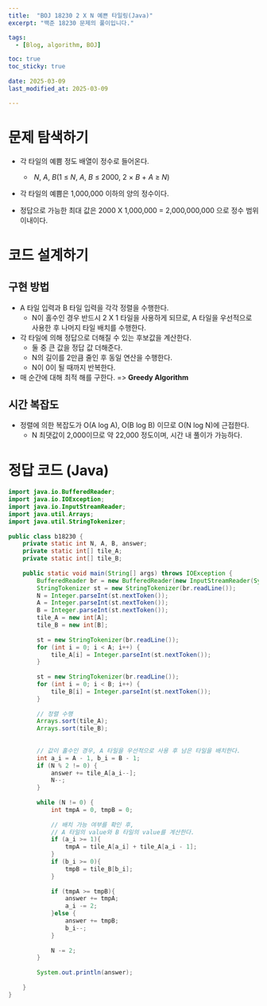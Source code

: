 ```yaml
---
title:  "BOJ 18230 2 X N 예쁜 타일링(Java)"
excerpt: "백준 18230 문제의 풀이입니다."

tags:
  - [Blog, algorithm, BOJ]

toc: true
toc_sticky: true
 
date: 2025-03-09
last_modified_at: 2025-03-09

---
```


# 문제 탐색하기

- 각 타일의 예쁨 정도 배열이 정수로 들어온다. 
	-  _N_, _A_, _B_(1 ≤ _N_, _A_, _B_ ≤ 2000, 2 × _B_ + _A_ ≥ _N_)
- 각 타일의 예쁨은 1,000,000 이하의 양의 정수이다.

- 정답으로 가능한 최대 값은 2000 Χ 1,000,000 = 2,000,000,000 으로 정수 범위 이내이다.


# 코드 설계하기

## 구현 방법

- A 타일 입력과 B 타일 입력을 각각 정렬을 수행한다.
	- N이 홀수인 경우 반드시 2 Χ 1 타일을 사용하게 되므로, A 타일을 우선적으로 사용한 후 나머지 타일 배치를 수행한다.
- 각 타일에 의해 정답으로 더해질 수 있는 후보값을 계산한다.
	- 둘 중 큰 값을 정답 값 더해준다.
	- N의 길이를 2만큼 줄인 후 동일 연산을 수행한다.
	- N이 0이 될 때까지 반복한다.
- 매 순간에 대해 최적 해를 구한다. => **Greedy Algorithm**

## 시간 복잡도

- 정렬에 의한 복잡도가 O(A log A), O(B log B) 이므로 O(N log N)에 근접한다.
	- N 최댓값이 2,000이므로 약 22,000 정도이며, 시간 내 풀이가 가능하다.


# 정답 코드 (Java)

```java
import java.io.BufferedReader;  
import java.io.IOException;  
import java.io.InputStreamReader;  
import java.util.Arrays;  
import java.util.StringTokenizer;  
  
public class b18230 {  
    private static int N, A, B, answer;  
    private static int[] tile_A;  
    private static int[] tile_B;  
  
    public static void main(String[] args) throws IOException {  
        BufferedReader br = new BufferedReader(new InputStreamReader(System.in));  
        StringTokenizer st = new StringTokenizer(br.readLine());  
        N = Integer.parseInt(st.nextToken());  
        A = Integer.parseInt(st.nextToken());  
        B = Integer.parseInt(st.nextToken());  
        tile_A = new int[A];  
        tile_B = new int[B];  
  
        st = new StringTokenizer(br.readLine());  
        for (int i = 0; i < A; i++) {  
            tile_A[i] = Integer.parseInt(st.nextToken());  
        }  
  
        st = new StringTokenizer(br.readLine());  
        for (int i = 0; i < B; i++) {  
            tile_B[i] = Integer.parseInt(st.nextToken());  
        }  
  
        // 정렬 수행  
        Arrays.sort(tile_A);  
        Arrays.sort(tile_B);  
  
  
        // 값이 홀수인 경우, A 타일을 우선적으로 사용 후 남은 타일을 배치한다.  
        int a_i = A - 1, b_i = B - 1;  
        if (N % 2 != 0) {  
            answer += tile_A[a_i--];  
            N--;  
        }  
  
        while (N != 0) {  
            int tmpA = 0, tmpB = 0;  
  
            // 배치 가능 여부를 확인 후,  
            // A 타일의 value와 B 타일의 value를 계산한다.  
            if (a_i >= 1){  
                tmpA = tile_A[a_i] + tile_A[a_i - 1];  
            }  
            if (b_i >= 0){  
                tmpB = tile_B[b_i];  
            }  
  
            if (tmpA >= tmpB){  
                answer += tmpA;  
                a_i -= 2;  
            }else {  
                answer += tmpB;  
                b_i--;  
            }  
  
            N -= 2;  
        }  
  
        System.out.println(answer);  
  
    }  
}
```

